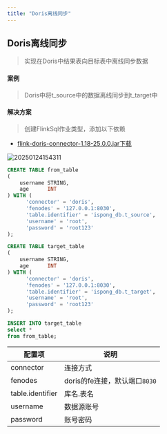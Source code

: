 ```yaml
---
title: "Doris离线同步"
---
```


## Doris离线同步

> 实现在Doris中结果表向目标表中离线同步数据

#### 案例

> Doris中将t_source中的数据离线同步到t_target中

#### 解决方案

> 创建FlinkSql作业类型，添加以下依赖

- [flink-doris-connector-1.18-25.0.0.jar下载](https://isxcode.oss-cn-shanghai.aliyuncs.com/zhiliuyun/jars/flink-doris-connector-1.18-25.0.0.jar)

![20250124154311](https://img.isxcode.com/picgo/20250124154311.png)

```sql
CREATE TABLE from_table
(
    username STRING,
    age      INT
) WITH (
      'connector' = 'doris',
      'fenodes' = '127.0.0.1:8030',
      'table.identifier' = 'ispong_db.t_source',
      'username' = 'root',
      'password' = 'root123'
);

CREATE TABLE target_table
(
    username STRING,
    age      INT
) WITH (
      'connector' = 'doris',
      'fenodes' = '127.0.0.1:8030',
      'table.identifier' = 'ispong_db.t_target',
      'username' = 'root',
      'password' = 'root123'
);

INSERT INTO target_table
select *
from from_table;
```

| 配置项              | 说明                    |
|------------------|-----------------------|
| connector        | 连接方式                  |
| fenodes          | doris的fe连接，默认端口`8030` |
| table.identifier | 库名.表名                 |
| username         | 数据源账号                 |
| password         | 账号密码                  |